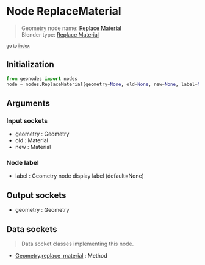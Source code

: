 
# Node ReplaceMaterial

> Geometry node name: [Replace Material](https://docs.blender.org/manual/en/latest/modeling/geometry_nodes/material/replace_material.html)<br>
  Blender type: [Replace Material](https://docs.blender.org/api/current/bpy.types.GeometryNodeReplaceMaterial.html)
  
<sub>go to [index](/docs/index.md)</sub>

Initialization
--------------
```python
from geonodes import nodes
node = nodes.ReplaceMaterial(geometry=None, old=None, new=None, label=None)
```



## Arguments


### Input sockets

- geometry : Geometry
- old : Material
- new : Material

### Node label

- label : Geometry node display label (default=None)

## Output sockets

- geometry : Geometry

## Data sockets

> Data socket classes implementing this node.
  
  
- [Geometry](/docs/sockets/Geometry.md).[replace_material](/docs/sockets/Geometry.md#replace_material) : Method
  
